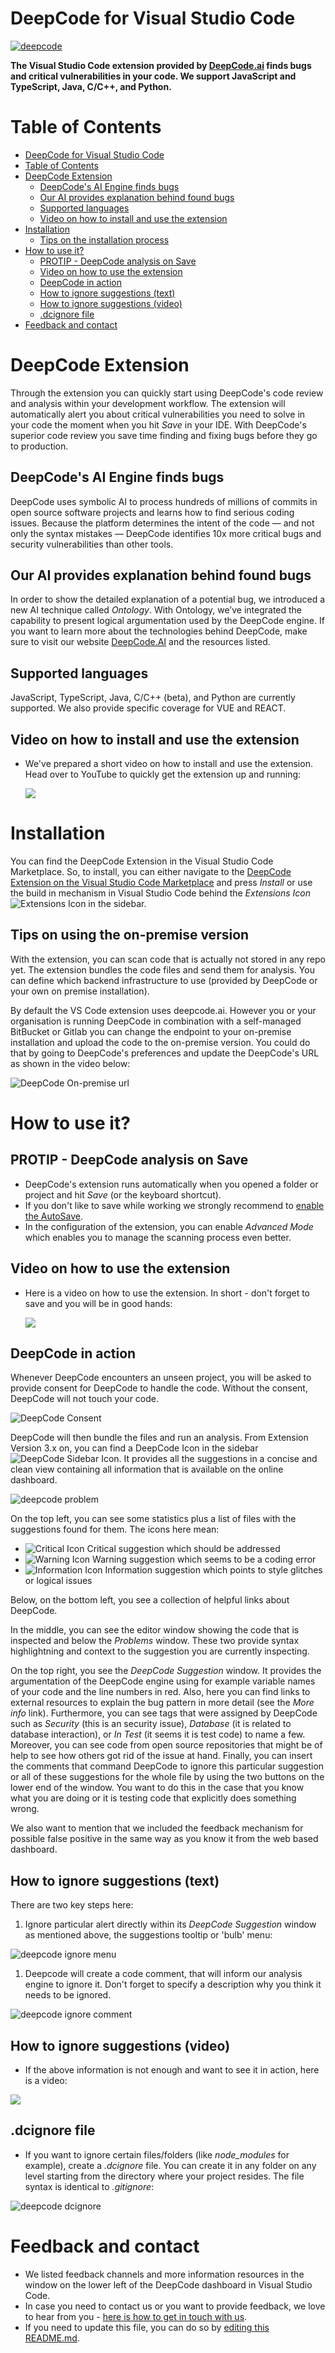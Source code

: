 # DeepCode for Visual Studio Code

[![deepcode](https://www.deepcode.ai/api/gh/badge?key=eyJhbGciOiJIUzI1NiIsInR5cCI6IkpXVCJ9.eyJwbGF0Zm9ybTEiOiJnaCIsIm93bmVyMSI6IkRlZXBDb2RlQUkiLCJyZXBvMSI6InZzY29kZS1leHRlbnNpb24iLCJpbmNsdWRlTGludCI6ZmFsc2UsImF1dGhvcklkIjoxMjQ2OSwiaWF0IjoxNTk2MDk3ODMyfQ.F-7PlnvjMreCceZmgLr_CF1G-S1saMzt1FshPHipAvc)](https://www.deepcode.ai/app/gh/DeepCodeAI/vscode-extension/_/dashboard?utm_content=gh%2FDeepCodeAI%2Fvscode-extension)

**The Visual Studio Code extension provided by <a href="https://www.deepcode.ai/">DeepCode.ai</a> finds bugs and critical vulnerabilities in your code. We support JavaScript and TypeScript, Java, C/C++, and Python.**

# Table of Contents

- [DeepCode for Visual Studio Code](#deepcode-for-visual-studio-code)
- [Table of Contents](#table-of-contents)
- [DeepCode Extension](#deepcode-extension)
  - [DeepCode's AI Engine finds bugs](#deepcodes-ai-engine-finds-bugs)
  - [Our AI provides explanation behind found bugs](#our-ai-provides-explanation-behind-found-bugs)
  - [Supported languages](#supported-languages)
  - [Video on how to install and use the extension](#video-on-how-to-install-and-use-the-extension)
- [Installation](#installation)
  - [Tips on the installation process](#tips-on-the-installation-process)
- [How to use it?](#how-to-use-it)
  - [PROTIP - DeepCode analysis on Save](#protip---deepcode-analysis-on-save)
  - [Video on how to use the extension](#video-on-how-to-use-the-extension)
  - [DeepCode in action](#deepcode-in-action)
  - [How to ignore suggestions (text)](#how-to-ignore-suggestions-text)
  - [How to ignore suggestions (video)](#how-to-ignore-suggestions-video)
  - [.dcignore file](#dcignore-file)
- [Feedback and contact](#feedback-and-contact)

# DeepCode Extension

Through the extension you can quickly start using DeepCode's code review and analysis within your development workflow. The extension will automatically alert you about critical vulnerabilities you need to solve in your code the moment when you hit _Save_ in your IDE. With DeepCode's superior code review you save time finding and fixing bugs before they go to production. 

## DeepCode's AI Engine finds bugs

DeepCode uses symbolic AI to process hundreds of millions of commits in open source software projects and learns how to find serious coding issues. Because the platform determines the intent of the code — and not only the syntax mistakes — DeepCode identifies 10x more critical bugs and security vulnerabilities than other tools. 

## Our AI provides explanation behind found bugs

In order to show the detailed explanation of a potential bug, we introduced a new AI technique called _Ontology_. With Ontology, we’ve integrated the capability to present logical argumentation used by the DeepCode engine. If you want to learn more about the technologies behind DeepCode, make sure to visit our website [DeepCode.AI](https://deepcode.ai) and the resources listed.

## Supported languages

JavaScript, TypeScript, Java, C/C++ (beta), and Python are currently supported. We also provide specific coverage for VUE and REACT.

## Video on how to install and use the extension

- We've prepared a short video on how to install and use the extension. Head over to YouTube to quickly get the extension up and running:

  <a href="https://youtu.be/3J5cVuEJ8WE&utm_source=vscode-extension-readme" target="_blank">![](images/install-and-use-vs-code-extension.png)</a>

# Installation

You can find the DeepCode Extension in the Visual Studio Code Marketplace. So, to install, you can either navigate to the [DeepCode Extension on the Visual Studio Code Marketplace](https://marketplace.visualstudio.com/items?itemName=DeepCode.deepcode) and press _Install_ or use the build in mechanism in Visual Studio Code behind the _Extensions Icon_ ![Extensions Icon](images/extension_icon.png) in the sidebar. 

## Tips on using the on-premise version

With the extension, you can scan code that is actually not stored in any repo yet. The extension bundles the code files and send them for analysis. You can define which backend infrastructure to use (provided by DeepCode or your own on premise installation).

By default the VS Code extension uses deepcode.ai. However you or your organisation is running DeepCode in combination with a self-managed BitBucket or Gitlab you can change the endpoint to your on-premise installation and upload the code to the on-premise version. You could do that by going to DeepCode's preferences and update the DeepCode's URL as shown in the video below:

![DeepCode On-premise url](images/on-premise-url.gif)

# How to use it?

## PROTIP - DeepCode analysis on Save

- DeepCode's extension runs automatically when you opened a folder or project and hit _Save_ (or the keyboard shortcut).
- If you don't like to save while working we strongly recommend to [enable the AutoSave](https://code.visualstudio.com/docs/editor/codebasics#_save-auto-save).
- In the configuration of the extension, you can enable _Advanced Mode_ which enables you to manage the scanning process even better.

## Video on how to use the extension

- Here is a video on how to use the extension. In short - don't forget to save and you will be in good hands:

  <a href="https://youtu.be/3J5cVuEJ8WE&utm_source=vscode-extension-readme" target="_blank">![](images/install-and-use-vs-code-extension.png)</a>

## DeepCode in action 

Whenever DeepCode encounters an unseen project, you will be asked to provide consent for DeepCode to handle the code. Without the consent, DeepCode will not touch your code. 

![DeepCode Consent](images/consent.png)

DeepCode will then bundle the files and run an analysis. From Extension Version 3.x on, you can find a DeepCode Icon in the sidebar ![DeepCode Sidebar Icon](images/DeepCode_extension_icon.png). It provides all the suggestions in a concise and clean view containing all information that is available on the online dashboard.

![deepcode problem](images/problem.png)

On the top left, you can see some statistics plus a list of files with the suggestions found for them. The icons here mean:
- ![Critical Icon](images/Critical_icon.png) Critical suggestion which should be addressed
- ![Warning Icon](images/Warning_icon.png) Warning suggestion which seems to be a coding error
- ![Information Icon](images/Information_icon.png) Information suggestion which points to style glitches or logical issues

Below, on the bottom left, you see a collection of helpful links about DeepCode.

In the middle, you can see the editor window showing the code that is inspected and below the _Problems_ window. These two provide syntax highlightning and context to the suggestion you are currently inspecting.

On the top right, you see the _DeepCode Suggestion_ window. It provides the argumentation of the DeepCode engine using for example variable names of your code and the line numbers in red. Also, here you can find links to external resources to explain the bug pattern in more detail (see the _More info_ link). Furthermore, you can see tags that were assigned by DeepCode such as _Security_ (this is an security issue), _Database_ (it is related to database interaction), or _In Test_ (it seems it is test code) to name a few. Moreover, you can see code from open source repositories that might be of help to see how others got rid of the issue at hand. Finally, you can insert the comments that command DeepCode to ignore this particular suggestion or all of these suggestions for the whole file by using the two buttons on the lower end of the window. You want to do this in the case that you know what you are doing or it is testing code that explicitly does something wrong.

We also want to mention that we included the feedback mechanism for possible false positive in the same way as you know it from the web based dashboard.

## How to ignore suggestions (text)

There are two key steps here:
    
   1. Ignore particular alert directly within its _DeepCode Suggestion_ window as mentioned above, the suggestions tooltip or 'bulb' menu:

   ![deepcode ignore menu](images/ignore_menu.png)

   1. Deepcode will create a code comment, that will inform our analysis engine to ignore it. Don't forget to specify a description why you think it needs to be ignored.

   ![deepcode ignore comment](images/ignore_comment.png)

## How to ignore suggestions (video)

- If the above information is not enough and want to see it in action, here is a video:

<a href="https://www.youtube.com/watch?v=sjDuDqUy7pw&utm_source=vscode-extension-readme" target="_blank">![](images/how-to-toggle-suggestions.png)</a>

## .dcignore file 

- If you want to ignore certain files/folders (like *node_modules* for example), create a _.dcignore_ file. You can create it in any folder on any level starting from the directory where your project resides. The file syntax is identical to _.gitignore_:

![deepcode dcignore](images/ignore_file.png)

# Feedback and contact

- We listed feedback channels and more information resources in the window on the lower left of the DeepCode dashboard in Visual Studio Code.
- In case you need to contact us or you want to provide feedback, we love to hear from you - [here is how to get in touch with us](https://www.deepcode.ai/feedback).
- If you need to update this file, you can do so by [editing this README.md](https://github.com/DeepCodeAI/vscode-extension/edit/master/README.md).
